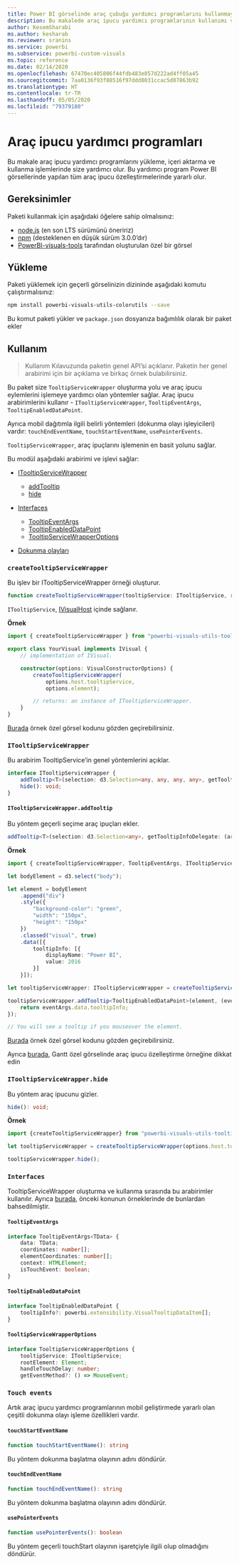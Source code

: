 ```yaml
---
title: Power BI görselinde araç çubuğu yardımcı programlarını kullanmaya giriş
description: Bu makalede araç ipucu yardımcı programlarının kullanımı ve Power BI görselleri için araç ipucunu özelleştirme işlemi açıklanır
author: KesemSharabi
ms.author: kesharab
ms.reviewer: sranins
ms.service: powerbi
ms.subservice: powerbi-custom-visuals
ms.topic: reference
ms.date: 02/14/2020
ms.openlocfilehash: 67470ec405806f44fdb483e857d222ad4ff05a45
ms.sourcegitcommit: 7aa0136f93f88516f97ddd8031ccac5d07863b92
ms.translationtype: HT
ms.contentlocale: tr-TR
ms.lasthandoff: 05/05/2020
ms.locfileid: "79379180"
---
```

# <a name="tooltip-utils"></a>Araç ipucu yardımcı programları
Bu makale araç ipucu yardımcı programlarını yükleme, içeri aktarma ve kullanma işlemlerinde size yardımcı olur. Bu yardımcı program Power BI görsellerinde yapılan tüm araç ipucu özelleştirmelerinde yararlı olur.

## <a name="requirements"></a>Gereksinimler
Paketi kullanmak için aşağıdaki öğelere sahip olmalısınız:
* [node.js](https://nodejs.org) (en son LTS sürümünü öneririz)
* [npm](https://www.npmjs.com/) (desteklenen en düşük sürüm 3.0.0’dır)
* [PowerBI-visuals-tools](https://www.npmjs.com/package/powerbi-visuals-tools) tarafından oluşturulan özel bir görsel

## <a name="installation"></a>Yükleme

Paketi yüklemek için geçerli görselinizin dizininde aşağıdaki komutu çalıştırmalısınız:

```bash
npm install powerbi-visuals-utils-colorutils --save
```
Bu komut paketi yükler ve ```package.json``` dosyanıza bağımlılık olarak bir paket ekler

## <a name="usage"></a>Kullanım

> Kullanım Kılavuzunda paketin genel API’si açıklanır. Paketin her genel arabirimi için bir açıklama ve birkaç örnek bulabilirsiniz.

Bu paket size `TooltipServiceWrapper` oluşturma yolu ve araç ipucu eylemlerini işlemeye yardımcı olan yöntemler sağlar. Araç ipucu arabirimlerini kullanır - `ITooltipServiceWrapper`, `TooltipEventArgs`, `TooltipEnabledDataPoint`. 

Ayrıca mobil dağıtımla ilgili belirli yöntemleri (dokunma olayı işleyicileri) vardır: `touchEndEventName`, `touchStartEventName`, `usePointerEvents`.

`TooltipServiceWrapper`, araç ipuçlarını işlemenin en basit yolunu sağlar.

Bu modül aşağıdaki arabirimi ve işlevi sağlar:
* [ITooltipServiceWrapper](#itooltipservicewrapper)
  * [addTooltip](#itooltipservicewrapperaddtooltip)
  * [hide](#itooltipservicewrapperhide)

* [Interfaces](#interfaces)
  * [TooltipEventArgs](#tooltipeventargs)
  * [TooltipEnabledDataPoint](#tooltipenableddatapoint)
  * [TooltipServiceWrapperOptions](#tooltipservicewrapperoptions)
* [Dokunma olayları](#touch-events)

### `createTooltipServiceWrapper`
Bu işlev bir ITooltipServiceWrapper örneği oluşturur.

```typescript
function createTooltipServiceWrapper(tooltipService: ITooltipService, rootElement: Element, handleTouchDelay?: number,  getEventMethod?: () => MouseEvent): ITooltipServiceWrapper;
```

```ITooltipService```, [IVisualHost](https://github.com/microsoft/PowerBI-visuals-tools/blob/master/templates/visuals/.api/v2.6.0/PowerBI-visuals.d.ts#L1335) içinde sağlanır.

**Örnek**

```typescript
import { createTooltipServiceWrapper } from "powerbi-visuals-utils-tooltiputils";

export class YourVisual implements IVisual {
    // implementation of IVisual.

    constructor(options: VisualConstructorOptions) {
        createTooltipServiceWrapper(
            options.host.tooltipService,
            options.element);

        // returns: an instance of ITooltipServiceWrapper.
    }
}
```

[Burada](https://github.com/microsoft/powerbi-visuals-gantt/blob/master/src/gantt.ts#L391) örnek özel görsel kodunu gözden geçirebilirsiniz.

### `ITooltipServiceWrapper`
Bu arabirim TooltipService’in genel yöntemlerini açıklar.

```typescript
interface ITooltipServiceWrapper {
    addTooltip<T>(selection: d3.Selection<any, any, any, any>, getTooltipInfoDelegate: (args: TooltipEventArgs<T>) => powerbi.extensibility.VisualTooltipDataItem[], getDataPointIdentity?: (args: TooltipEventArgs<T>) => powerbi.visuals.ISelectionId, reloadTooltipDataOnMouseMove?: boolean): void;
    hide(): void;
}
```

#### `ITooltipServiceWrapper.addTooltip`

Bu yöntem geçerli seçime araç ipuçları ekler.

```typescript
addTooltip<T>(selection: d3.Selection<any>, getTooltipInfoDelegate: (args: TooltipEventArgs<T>) => VisualTooltipDataItem[], getDataPointIdentity?: (args: TooltipEventArgs<T>) => ISelectionId, reloadTooltipDataOnMouseMove?: boolean): void;
```

**Örnek**

```typescript
import { createTooltipServiceWrapper, TooltipEventArgs, ITooltipServiceWrapper, TooltipEnabledDataPoint } from "powerbi-visuals-utils-tooltiputils";

let bodyElement = d3.select("body");

let element = bodyElement
    .append("div")
    .style({
        "background-color": "green",
        "width": "150px",
        "height": "150px"
    })
    .classed("visual", true)
    .data([{
        tooltipInfo: [{
            displayName: "Power BI",
            value: 2016
        }]
    }]);

let tooltipServiceWrapper: ITooltipServiceWrapper = createTooltipServiceWrapper(tooltipService, bodyElement.get(0)); // tooltipService is from the IVisualHost.

tooltipServiceWrapper.addTooltip<TooltipEnabledDataPoint>(element, (eventArgs: TooltipEventArgs<TooltipEnabledDataPoint>) => {
    return eventArgs.data.tooltipInfo;
});

// You will see a tooltip if you mouseover the element.
```

[Burada](https://github.com/microsoft/powerbi-visuals-gantt/blob/master/src/gantt.ts#L2931) örnek özel görsel kodunu gözden geçirebilirsiniz.

Ayrıca [burada](https://github.com/microsoft/powerbi-visuals-gantt/blob/master/src/gantt.ts#L573-L648), Gantt özel görselinde araç ipucu özelleştirme örneğine dikkat edin

### `ITooltipServiceWrapper.hide`

Bu yöntem araç ipucunu gizler.

```typescript
hide(): void;
```

**Örnek**

```typescript
import {createTooltipServiceWrapper} from "powerbi-visuals-utils-tooltiputils";

let tooltipServiceWrapper = createTooltipServiceWrapper(options.host.tooltipService, options.element); // options are from the VisualConstructorOptions.

tooltipServiceWrapper.hide();
```
### `Interfaces`
TooltipServiceWrapper oluşturma ve kullanma sırasında bu arabirimler kullanılır. Ayrıca [burada](#itooltipservicewrapperaddtooltip), önceki konunun örneklerinde de bunlardan bahsedilmiştir.

#### `TooltipEventArgs`
```typescript
interface TooltipEventArgs<TData> {
    data: TData;
    coordinates: number[];
    elementCoordinates: number[];
    context: HTMLElement;
    isTouchEvent: boolean;
}
```

#### `TooltipEnabledDataPoint`
```typescript
interface TooltipEnabledDataPoint {
    tooltipInfo?: powerbi.extensibility.VisualTooltipDataItem[];
}
```

#### `TooltipServiceWrapperOptions`
```typescript
interface TooltipServiceWrapperOptions {
    tooltipService: ITooltipService;
    rootElement: Element;
    handleTouchDelay: number;
    getEventMethod?: () => MouseEvent;
```

### `Touch events`

Artık araç ipucu yardımcı programlarının mobil geliştirmede yararlı olan çeşitli dokunma olayı işleme özellikleri vardır.

#### `touchStartEventName`
```typescript
function touchStartEventName(): string
```
Bu yöntem dokunma başlatma olayının adını döndürür.

#### `touchEndEventName`
```typescript
function touchEndEventName(): string
```
Bu yöntem dokunma başlatma olayının adını döndürür.

#### `usePointerEvents`
```typescript
function usePointerEvents(): boolean
```
Bu yöntem geçerli touchStart olayının işaretçiyle ilgili olup olmadığını döndürür.
